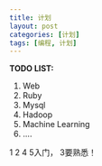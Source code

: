 ```yaml
---
title: 计划
layout: post
categories: [计划]
tags: [编程, 计划]
---
```


**TODO LIST:**

1. Web
2. Ruby
3. Mysql
4. Hadoop
5. Machine Learning 
6. ....

1 2 4 5入门， 3要熟悉！

